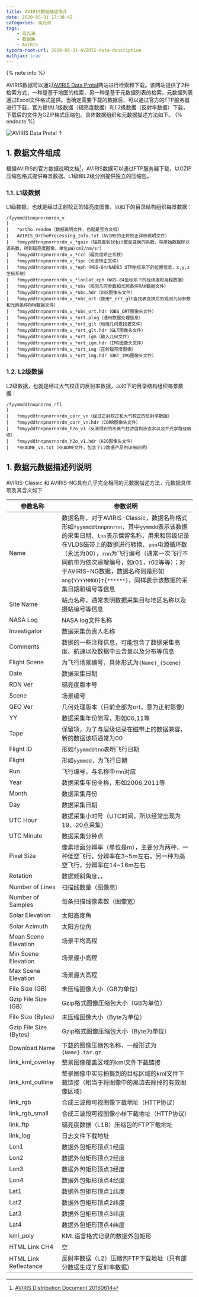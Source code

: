 ```yaml
---
title: AVIRIS数据描述简介
date: 2020-05-31 17:38:42
categories: 高光谱
tags:
	- 高光谱
	- 数据集
	- AVIRIS
typora-root-url: 2020-05-31-AVIRIS-data-description
mathjax: true
---
```


{% note info %}

AVIRIS数据可以通过[AVIRIS Data Protal](https://aviris.jpl.nasa.gov/dataportal/)网站进行检索和下载。该网站提供了2种检索方式，一种是基于地图的检索，另一种是基于元数据列表的检索，元数据列表通过Excel文件格式提供。当确定需要下载的数据后，可以通过官方的FTP服务器进行下载，官方提供L1级数据（辐亮度数据）和L2级数据（反射率数据）下载，下载后的文件为GZIP格式压缩包。具体数据组织和元数据描述方法如下。
{% endnote %}

<!-- more -->

![AVIRIS Data Protal ↑](image-20200603110118989.png)

## 1. 数据文件组成

根据AVIRIS的官方数据说明文档[^1]，AVIRIS数据可以通过FTP服务器下载，以GZIP压缩包格式提供每景数据。L1级和L2级分别提供独立的压缩包。

### 1.1.  L1级数据

L1级数据，也就是经过正射校正的辐亮度图像，以如下的目录结构组织每景数据：

```
/fyymmddtnnpnnrnnrdn_v
|   
|   *ortho.readme（数据说明文件，也就是官方文档）
|   AVIRIS_OrthoProcessing_Info.txt（AVIRS的正射校正详细说明文件）
|   fmmyyddtnnpnnrnnrdn_v_*gain（辐亮度到16bit整型变换的系数，将原始数据除以该系数，得到辐亮度图像，单位μW/cm2/nm/sr）
|   fmmyyddtnnpnnrnnrdn_v_*rcc（辐亮度矫正系数）
|   fmmyyddtnnpnnrnnrdn_v_*spc（光谱矫正文件）
|   fmmyyddtnnpnnrnnrdn_v_*eph（WGS-84/NAD83 UTM坐标系下的位置信息，x,y,z坐标系统）
|   fmmyyddtnnpnnrnnrdn_v_*lonlat_eph（WGS-84坐标系下的经纬度和高程数据）
|   fmmyyddtnnpnnrnnrdn_v_*obs（观测几何参数和光照条件RAW数据文件）
|   fmmyyddtnnpnnrnnrdn_v_*obs.hdr（OBS图像头文件）
|   fmmyyddtnnpnnrnnrdn_v_*obs_ort（使用*_ort_glt查找表变换后的观测几何参数和光照条件RAW数据文件）
|   fmmyyddtnnpnnrnnrdn_v_*obs_ort.hdr（OBS_ORT图像头文件）
|   fmmyyddtnnpnnrnnrdn_v_*ort.plog（通用数据处理信息）
|   fmmyyddtnnpnnrnnrdn_v_*ort_glt（地理几何查找表文件）
|   fmmyyddtnnpnnrnnrdn_v_*ort_glt.hdr（GLT图像头文件）
|   fmmyyddtnnpnnrnnrdn_v_*ort_igm（输入几何文件）
|   fmmyyddtnnpnnrnnrdn_v_*ort_igm.hdr（IMG图像头文件）
|   fmmyyddtnnpnnrnnrdn_v_*ort_img（正射辐亮度图像）
|   fmmyyddtnnpnnrnnrdn_v_*ort_img.hdr（ORT_IMG图像头文件）
```

### 1.2. L2级数据

L2级数据，也就是经过大气校正的反射率数据，以如下的目录结构组织每景数据：

```
/fyymmddtnnpnnrnn_rfl
|   
|   fmmyyddtnnpnnrnnrdn_corr_vn（经过正射校正和大气校正的反射率数据）
|   fmmyyddtnnpnnrnnrdn_corr_vn.hdr（CORR图像头文件）
|   fmmyyddtnnpnnrnnrdn_h2o_v1（反演得到的水蒸气柱浓度和液态水以及并光学路径吸收）
|   fmmyyddtnnpnnrnnrdn_h2o_v1.hdr（H2O图像头文件）
|   *README_vn.txt（README文件，包含了L2数据产品的详细说明）
```

## 1. 数据元数据描述列说明

AVIRIS-Classic 和 AVIRIS-NG具有几乎完全相同的元数据描述方法，元数据具体项及其含义如下

| 参数名称               | 参数说明                                                     |
| ---------------------- | ------------------------------------------------------------ |
| Name                   | 数据名称，对于AVIRIS-Classic，数据名称格式形如`fyymmddtnnpnnrnn`，其中`yymmdd`表示该数据的采集日期、`tnn`表示保留名称，用来和层级记录在VLDS磁带上的数据进行转换、`pnn`电源循环数（永远为00），`rnn`为飞行编号（通常一次飞行不同航带为依次递增编号，如r01，r02等等）；对于AVIRIS-NG数据，数据名称则是形如`ang{YYYYMMDD}t{******}`，同样表示该数据的采集日期和编号等信息 |
| Site Name              | 站点名称，通常表明数据采集目标地区名称以及摄站编号等信息     |
| NASA Log               | NASA log文件名称                                             |
| Investigator           | 数据采集负责人名称                                           |
| Comments               | 数据的一些注释信息，可能包含了数据采集高度、航速以及数据中云含量以及分布等信息 |
| Flight Scene           | 为飞行场景编号，具体形式为`{Name}_{Scene}`                   |
| Date                   | 数据采集日期                                                 |
| RDN Ver                | 辐亮度版本号                                                 |
| Scene                  | 场景编号                                                     |
| GEO Ver                | 几何处理版本（目前全部为ort，意为正射影像）                  |
| YY                     | 数据采集年份简写，形如06,11等                                |
| Tape                   | 保留项，为了与层级记录在磁带上的数据兼容，新的数据该项通常为00 |
| Flight ID              | 形如`fyymmddtnn`表明飞行日期                                 |
| Flight                 | 形如`yymmdd`，为飞行日期                                     |
| Run                    | 飞行编号，与名称中`rnn`对应                                  |
| Year                   | 数据采集年份全称，形如2006,2011等                            |
| Month                  | 数据采集月份                                                 |
| Day                    | 数据采集日期                                                 |
| UTC Hour               | 数据采集小时号（UTC时间，所以经常出现为19、20点采集）        |
| UTC Minute             | 数据采集分钟点                                               |
| Pixel Size             | 像素地面分辨率（单位是m），主要分为两种，一种低空飞行，分辨率在3~5m左右，另一种为高空飞行，分辨率在14~16m左右 |
| Rotation               | 数据倾斜角度，，                                             |
| Number of Lines        | 扫描线数量（图像高）                                         |
| Number of Samples      | 每条扫描线像素数（图像宽）                                   |
| Solar Elevation        | 太阳高度角                                                   |
| Solar Azimuth          | 太阳方位角                                                   |
| Mean Scene Elevation   | 场景平均高程                                                 |
| Min Scene Elevation    | 场景最小高程                                                 |
| Max Scene Elevation    | 场景最大高程                                                 |
| File Size (GB)         | 未压缩图像大小（GB为单位）                                   |
| Gzip File Size (GB)    | Gzip格式图像压缩包大小（GB为单位）                           |
| File Size (Bytes)      | 未压缩图像大小（Byte为单位）                                 |
| Gzip File Size (Bytes) | Gzip格式图像压缩包大小（Byte为单位）                         |
| Download Name          | 下载的图像压缩包名称，一般形式为`{Name}.tar.gz`              |
| link_kml_overlay       | 整景图像覆盖区域的kml文件下载链接                            |
| link_kml_outline       | 整景图像中实际拍摄到的目标区域的kml文件下载链接（相当于将图像中的黑边去除掉的有效图像区域） |
| link_rgb               | 合成三波段可视图像下载地址（HTTP协议）                       |
| link_rgb_small         | 合成三波段可视图像小样下载地址（HTTP协议）                   |
| link_ftp               | 辐亮度数据（L1B）压缩包的FTP下载地址                         |
| link_log               | 日志文件下载地址                                             |
| Lon1                   | 数据外包矩形顶点1经度                                        |
| Lon2                   | 数据外包矩形顶点2经度                                        |
| Lon3                   | 数据外包矩形顶点3经度                                        |
| Lon4                   | 数据外包矩形顶点4经度                                        |
| Lat1                   | 数据外包矩形顶点1纬度                                        |
| Lat2                   | 数据外包矩形顶点2纬度                                        |
| Lat3                   | 数据外包矩形顶点3纬度                                        |
| Lat4                   | 数据外包矩形顶点4纬度                                        |
| kml_poly               | KML语言格式记录的数据外包矩形                                |
| HTML Link CH4          | 空                                                           |
| HTML Link Reflectance  | 反射率数据（L2）压缩包FTP下载地址（只有部分数据生成了反射率数据） |

[^1]: [AVIRIS Distribution Document 20160614](https://aviris.jpl.nasa.gov/dataportal/20170911_AV_Download.readme)